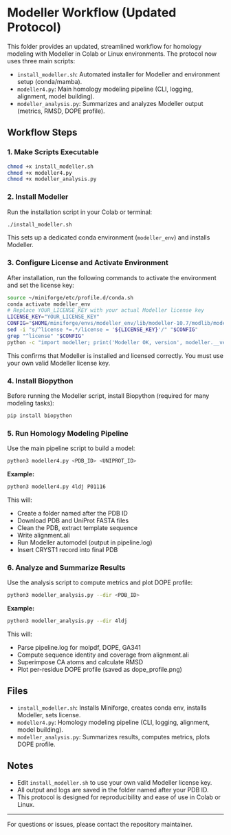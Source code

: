 
# Modeller Workflow (Updated Protocol)

This folder provides an updated, streamlined workflow for homology modeling with Modeller in Colab or Linux environments. The protocol now uses three main scripts:

- `install_modeller.sh`: Automated installer for Modeller and environment setup (conda/mamba).
- `modeller4.py`: Main homology modeling pipeline (CLI, logging, alignment, model building).
- `modeller_analysis.py`: Summarizes and analyzes Modeller output (metrics, RMSD, DOPE profile).


## Workflow Steps


### 1. Make Scripts Executable

```bash
chmod +x install_modeller.sh
chmod +x modeller4.py
chmod +x modeller_analysis.py
```

### 2. Install Modeller

Run the installation script in your Colab or terminal:

```bash
./install_modeller.sh
```

This sets up a dedicated conda environment (`modeller_env`) and installs Modeller.

### 3. Configure License and Activate Environment

After installation, run the following commands to activate the environment and set the license key:

```bash
source ~/miniforge/etc/profile.d/conda.sh
conda activate modeller_env
# Replace YOUR_LICENSE_KEY with your actual Modeller license key
LICENSE_KEY="YOUR_LICENSE_KEY"
CONFIG="$HOME/miniforge/envs/modeller_env/lib/modeller-10.7/modlib/modeller/config.py"
sed -i "s/^license *=.*/license = '${LICENSE_KEY}'/" "$CONFIG"
grep "^license" "$CONFIG"
python -c "import modeller; print('Modeller OK, version', modeller.__version__)"
```

This confirms that Modeller is installed and licensed correctly. You must use your own valid Modeller license key.

### 4. Install Biopython

Before running the Modeller script, install Biopython (required for many modeling tasks):

```bash
pip install biopython
```


### 5. Run Homology Modeling Pipeline

Use the main pipeline script to build a model:

```bash
python3 modeller4.py <PDB_ID> <UNIPROT_ID>
```

**Example:**
```bash
python3 modeller4.py 4ldj P01116
```

This will:
- Create a folder named after the PDB ID
- Download PDB and UniProt FASTA files
- Clean the PDB, extract template sequence
- Write alignment.ali
- Run Modeller automodel (output in pipeline.log)
- Insert CRYST1 record into final PDB


### 6. Analyze and Summarize Results

Use the analysis script to compute metrics and plot DOPE profile:

```bash
python3 modeller_analysis.py --dir <PDB_ID>
```

**Example:**
```bash
python3 modeller_analysis.py --dir 4ldj
```

This will:
- Parse pipeline.log for molpdf, DOPE, GA341
- Compute sequence identity and coverage from alignment.ali
- Superimpose CA atoms and calculate RMSD
- Plot per-residue DOPE profile (saved as dope_profile.png)

## Files
- `install_modeller.sh`: Installs Miniforge, creates conda env, installs Modeller, sets license.
- `modeller4.py`: Homology modeling pipeline (CLI, logging, alignment, model building).
- `modeller_analysis.py`: Summarizes results, computes metrics, plots DOPE profile.

## Notes
- Edit `install_modeller.sh` to use your own valid Modeller license key.
- All output and logs are saved in the folder named after your PDB ID.
- This protocol is designed for reproducibility and ease of use in Colab or Linux.

---
For questions or issues, please contact the repository maintainer.

